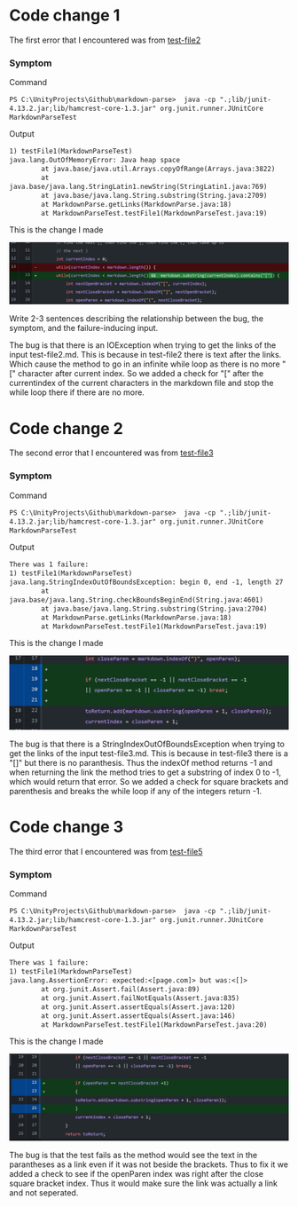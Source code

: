 # Code change 1

The first error that I encountered was from [test-file2](https://github.com/w2llS/markdown-parse/blob/new/test-file2.md)

### Symptom

Command
```
PS C:\UnityProjects\Github\markdown-parse>  java -cp ".;lib/junit-4.13.2.jar;lib/hamcrest-core-1.3.jar" org.junit.runner.JUnitCore MarkdownParseTest
```
Output

```
1) testFile1(MarkdownParseTest)
java.lang.OutOfMemoryError: Java heap space
        at java.base/java.util.Arrays.copyOfRange(Arrays.java:3822)
        at java.base/java.lang.StringLatin1.newString(StringLatin1.java:769)
        at java.base/java.lang.String.substring(String.java:2709)
        at MarkdownParse.getLinks(MarkdownParse.java:18)
        at MarkdownParseTest.testFile1(MarkdownParseTest.java:19)
```
This is the change I made

![Image](/report2Images/1.PNG)

Write 2-3 sentences describing the relationship between the bug, the symptom, and the failure-inducing input.

The bug is that there is an IOException when trying to get the links of the input test-file2.md. This is because in test-file2 there is text after the links. Which cause the method to go in an infinite while loop as there is no more "[" character after current index. So we added a check for "[" after the currentindex of the current characters in the markdown file and stop the while loop there if there are no more.



# Code change 2

The second error that I encountered was from [test-file3](https://github.com/w2llS/markdown-parse/blob/new/test-file3.md)

### Symptom

Command
```
PS C:\UnityProjects\Github\markdown-parse>  java -cp ".;lib/junit-4.13.2.jar;lib/hamcrest-core-1.3.jar" org.junit.runner.JUnitCore MarkdownParseTest
```
Output


```
There was 1 failure:
1) testFile1(MarkdownParseTest)
java.lang.StringIndexOutOfBoundsException: begin 0, end -1, length 27
        at java.base/java.lang.String.checkBoundsBeginEnd(String.java:4601)
        at java.base/java.lang.String.substring(String.java:2704)
        at MarkdownParse.getLinks(MarkdownParse.java:18)
        at MarkdownParseTest.testFile1(MarkdownParseTest.java:19)
```
This is the change I made

![Image](/report2Images/2.PNG)

The bug is that there is a StringIndexOutOfBoundsException when trying to get the links of the input test-file3.md. This is because in test-file3 there is a "[]" but there is no paranthesis. Thus the indexOf method returns -1 and when returning the link the method tries to get a substring of index 0 to -1, which would return that error. So we added a check for square brackets and parenthesis and breaks the while loop if any of the integers return -1.



# Code change 3

The third error that I encountered was from [test-file5](https://github.com/w2llS/markdown-parse/blob/new/test-file5.md)

### Symptom

Command
```
PS C:\UnityProjects\Github\markdown-parse>  java -cp ".;lib/junit-4.13.2.jar;lib/hamcrest-core-1.3.jar" org.junit.runner.JUnitCore MarkdownParseTest
```
Output


```
There was 1 failure:
1) testFile1(MarkdownParseTest)
java.lang.AssertionError: expected:<[page.com]> but was:<[]>
        at org.junit.Assert.fail(Assert.java:89)
        at org.junit.Assert.failNotEquals(Assert.java:835)
        at org.junit.Assert.assertEquals(Assert.java:120)
        at org.junit.Assert.assertEquals(Assert.java:146)
        at MarkdownParseTest.testFile1(MarkdownParseTest.java:20)
```
This is the change I made

![Image](/report2Images/3.PNG)

The bug is that the test fails as the method would see the text in the parantheses as a link even if it was not beside the brackets. Thus to fix it we added a check to see if the openParen index was right after the close square bracket index. Thus it would make sure the link was actually a link and not seperated.
